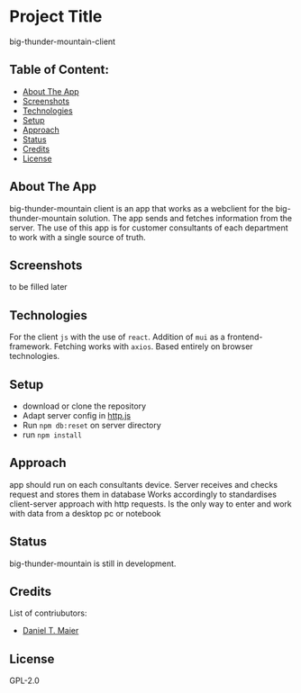 # Project Title
big-thunder-mountain-client

[//]: # (## Demo link:)

[//]: # (to be filled [*]&#40;*&#41;)

## Table of Content:

- [About The App](#about-the-app)
- [Screenshots](#screenshots)
- [Technologies](#technologies)
- [Setup](#setup)
- [Approach](#approach)
- [Status](#status)
- [Credits](#credits)
- [License](#license)

## About The App
big-thunder-mountain client is an app that works as a webclient for the big-thunder-mountain solution. The app sends and fetches information from the server. The use of this app is for customer consultants of each department to work with a single source of truth. 

## Screenshots
to be filled later

[//]: # (`![Writing]&#40;https://unsplash.com/photos/VBPzRgd7gfc&#41;`)

[//]: # ()
[//]: # (Picture by [Kelly Sikkema]&#40;https://unsplash.com/@kellysikkema&#41;)

## Technologies
For the client `js` with the use of `react`. Addition of `mui` as a frontend-framework. Fetching works with `axios`. Based entirely on browser technologies. 

## Setup
- download or clone the repository
- Adapt server config in [http.js](/src/http.js)
- Run `npm db:reset` on server directory
- run `npm install`

## Approach
app should run on each consultants device. Server receives and checks request and stores them in database
Works accordingly to standardises client-server approach with http requests. Is the only way to enter and work with data from a desktop pc or notebook

## Status
big-thunder-mountain is still in development. 
## Credits
List of contriubutors:
- [Daniel T. Maier](*)

## License

GPL-2.0